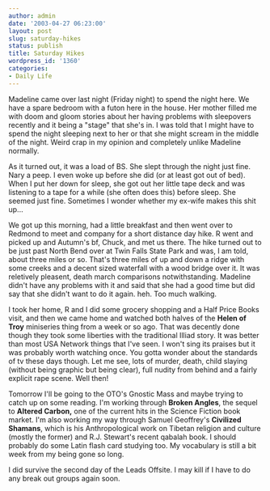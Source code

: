 ```yaml
---
author: admin
date: '2003-04-27 06:23:00'
layout: post
slug: saturday-hikes
status: publish
title: Saturday Hikes
wordpress_id: '1360'
categories:
- Daily Life
---
```

Madeline came over last night (Friday night) to spend the night here. We have a spare bedroom with a futon here in the house. Her mother filled me with doom and gloom stories about her having problems with sleepovers recently and it being a "stage" that she&apos;s in. I was told that I might have to spend the night sleeping next to her or that she might scream in the middle of the night. Weird crap in my opinion and completely unlike Madeline normally.

As it turned out, it was a load of BS. She slept through the night just fine. Nary a peep. I even woke up before she did (or at least got out of bed). When I put her down for sleep, she got out her little tape deck and was listening to a tape for a while (she often does this) before sleep. She seemed just fine. Sometimes I wonder whether my ex-wife makes this shit up...

We got up this morning, had a little breakfast and then went over to Redmond to meet  and company for a short distance day hike. R went and picked up  and Autumn&apos;s bf, Chuck, and met us there. The hike turned out to be just past North Bend over at Twin Falls State Park and was, I am told, about three miles or so. That&apos;s three miles of up and down a ridge with some creeks and a decent sized waterfall with a wood bridge over it. It was reletively pleasent, death march comparisons notwithstanding. Madeline didn&apos;t have any problems with it and said that she had a good time but did say that she didn&apos;t want to do it again. heh. Too much walking.

I took her home, R and I did some grocery shopping and a Half Price Books visit, and then we came home and watched both halves of the <b>Helen of Troy</b> miniseries thing from a week or so ago. That was decently done though they took some liberties with the traditional Illiad story. It was better than most USA Network things that I&apos;ve seen. I won&apos;t sing its praises but it was probably worth watching once. You gotta wonder about the standards of tv these days though. Let me see, lots of murder, death, child slaying (without being graphic but being clear), full nudity from behind and a fairly explicit rape scene. Well then!

Tomorrow I&apos;ll be going to the OTO&apos;s Gnostic Mass and maybe trying to catch up on some reading. I&apos;m working through <b>Broken Angles</b>, the sequel to <b>Altered Carbon,</b> one of the current hits in the Science Fiction book market. I&apos;m also working my way through Samuel Geoffrey&apos;s <b>Civilized Shamans</b>, which is his Anthropological work on Tibetan religion and culture (mostly the former) and R.J. Stewart&apos;s recent qabalah book. I should probably do some Latin flash card studying too. My vocabulary is still a bit week from my being gone so long.

I did survive the second day of the Leads Offsite. I may kill if I have to do any break out groups again soon.

